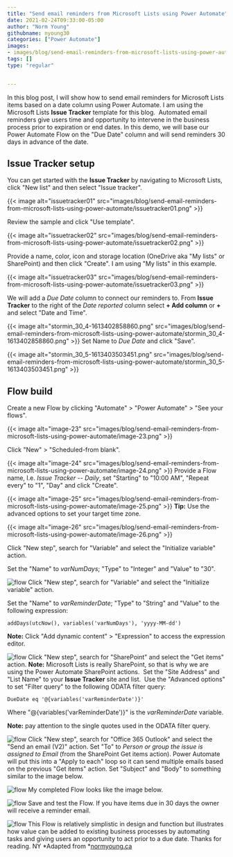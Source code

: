 ```yaml
---
title: "Send email reminders from Microsoft Lists using Power Automate"
date: 2021-02-24T09:33:00-05:00
author: "Norm Young"
githubname: nyoung30
categories: ["Power Automate"]
images:
- images/blog/send-email-reminders-from-microsoft-lists-using-power-automate/issuetracker01.png
tags: []
type: "regular"


---
```


In this blog post, I will show how to send email reminders for Microsoft
Lists items based on a date column using Power Automate. I am using the
Microsoft Lists **Issue Tracker** template for this blog. 
Automated email reminders give users time and opportunity to intervene
in the business process prior to expiration or end dates. In this demo,
we will base our Power Automate Flow on the "Due Date" column and will
send reminders 30 days in advance of the date.

## Issue Tracker setup 

You can get started with the **Issue Tracker** by navigating to
Microsoft Lists, click "New list" and then select "Issue tracker".

{{< image alt="issuetracker01" src="images/blog/send-email-reminders-from-microsoft-lists-using-power-automate/issuetracker01.png" >}}

Review the sample and click "Use template".

{{< image alt="issuetracker02" src="images/blog/send-email-reminders-from-microsoft-lists-using-power-automate/issuetracker02.png" >}}

Provide a name, color, icon and storage location (OneDrive aka "My
lists" or SharePoint) and then click "Create". I am using "My
lists" in this example.

{{< image alt="issuetracker03" src="images/blog/send-email-reminders-from-microsoft-lists-using-power-automate/issuetracker03.png" >}}


We will add a *Due Date* column to connect our reminders to. From
**Issue Tracker** to the right of the *Date reported* column select **+
Add column** or **+** and select "Date and Time". 

{{< image alt="stormin_30_4-1613402858860.png" src="images/blog/send-email-reminders-from-microsoft-lists-using-power-automate/stormin_30_4-1613402858860.png" >}}
Set Name to *Due Date* and click "Save".

{{< image alt="stormin_30_5-1613403503451.png" src="images/blog/send-email-reminders-from-microsoft-lists-using-power-automate/stormin_30_5-1613403503451.png" >}}

## Flow build 

Create a new Flow by clicking "Automate" \> "Power Automate" \>
"See your flows".

{{< image alt="image-23" src="images/blog/send-email-reminders-from-microsoft-lists-using-power-automate/image-23.png" >}}

Click "New" \> "Scheduled-from blank".

{{< image alt="image-24" src="images/blog/send-email-reminders-from-microsoft-lists-using-power-automate/image-24.png" >}}
Provide a Flow name, I.e. *Issue Tracker -- Daily*, set "Starting" to
"10:00 AM", "Repeat every" to "1", "Day" and click "Create".

{{< image alt="image-25" src="images/blog/send-email-reminders-from-microsoft-lists-using-power-automate/image-25.png" >}}
**Tip:** Use the advanced options to set your target time zone.

{{< image alt="image-26" src="images/blog/send-email-reminders-from-microsoft-lists-using-power-automate/image-26.png" >}}

Click "New step", search for "Variable" and select the "Initialize
variable" action. 

Set the "Name" to *varNumDays*; "Type" to "Integer" and "Value"
to "30".

![flow](https://normanyoungblog.files.wordpress.com/2020/09/image-27.png)
Click "New step", search for "Variable" and select the "Initialize
variable" action.  

Set the "Name" to *varReminderDate*; "Type" to "String" and
"Value" to the following expression:

    addDays(utcNow(), variables('varNumDays'), 'yyyy-MM-dd')

**Note:** Click "Add dynamic content" \> "Expression" to access the
expression editor.

![flow](https://normanyoungblog.files.wordpress.com/2020/09/image-28.png)
Click "New step", search for "SharePoint" and select the "Get
items" action. **Note:** Microsoft Lists is really SharePoint, so that
is why we are using the Power Automate SharePoint actions. 
Set the "Site Address" and "List Name" to your **Issue
Tracker** site and list. 
Use the "Advanced options" to set "Filter query" to the following ODATA
filter query:

    DueDate eq '@{variables('varReminderDate')}'

Where \"\@{variables('varReminderDate')}\" is the *varReminderDate*
variable. 

**Note:** pay attention to the single quotes used in the ODATA filter
query.

![flow](https://normanyoungblog.files.wordpress.com/2020/09/image-30.png)
Click "New step", search for "Office 365 Outlook" and select the
"Send an email (V2)" action.
Set "To" to *Person or group the issue is assigned to Email* (from the
SharePoint Get items action). Power Automate will put this into a
"Apply to each" loop so it can send multiple emails based on the
previous "Get items" action.
Set "Subject" and "Body" to something similar to the image below.

![flow](https://normanyoungblog.files.wordpress.com/2020/09/image-31.png)
My completed Flow looks like the image below.

![flow](https://normanyoungblog.files.wordpress.com/2020/09/image-33.png)
Save and test the Flow. If you have items due in 30 days the owner will
receive a reminder email.

![flow](https://normanyoungblog.files.wordpress.com/2020/09/image-32.png)
This Flow is relatively simplistic in design and function but
illustrates how value can be added to existing business processes by
automating tasks and giving users an opportunity to act prior to a due
date.
Thanks for reading.
NY
*Adapted
from *[normyoung.ca](https://normyoung.ca/2020/09/18/send-email-reminders-from-microsoft-lists-using-power-automate/) 

